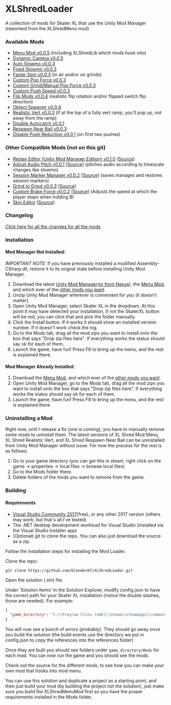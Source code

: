 # XLShredLoader

A collection of mods for Skater XL that use the Unity Mod Manager (reworked from the XLShredMenu mod)

### Available Mods
- [Menu Mod v0.0.5](https://github.com/blendermf/XLShredLoader/releases/download/menu-mod-0.0.5/XLShredMenuMod-0.0.5.zip) (including XLShredLib which mods hook into)
- [Dynamic Camera v0.0.5](https://github.com/blendermf/XLShredLoader/releases/download/dynamic-camera-0.0.5/XLShredDynamicCamera-0.0.5.zip)
- [Auto Slowmo v0.0.3](https://github.com/blendermf/XLShredLoader/releases/download/menu-mod-0.0.4/XLShredAutoSlowmo-0.0.3.zip)
- [Fixed Slowmo v0.0.3](https://github.com/blendermf/XLShredLoader/releases/download/menu-mod-0.0.4/XLShredFixedSlowmo-0.0.3.zip)
- [Faster Spin v0.0.3](https://github.com/blendermf/XLShredLoader/releases/download/menu-mod-0.0.4/XLShredFasterSpin-0.0.3.zip) (in air and/or on grinds)
- [Custom Pop Force v0.0.3](https://github.com/blendermf/XLShredLoader/releases/download/menu-mod-0.0.4/XLShredPopForce-0.0.3.zip)
- [Custom Grind/Manual Pop Force v0.0.3](https://github.com/blendermf/XLShredLoader/releases/download/menu-mod-0.0.4/XLShredCustomGrindManualPop-0.0.3.zip)
- [Custom Push Speed v0.0.3](https://github.com/blendermf/XLShredLoader/releases/download/menu-mod-0.0.4/XLShredPushSpeed-0.0.3.zip)
- [Flip Mods v0.0.4](https://github.com/blendermf/XLShredLoader/releases/download/menu-mod-0.0.4/XLShredFlipMods-0.0.4.zip) (realistic flip rotation and/or flipped switch flip direction)
- [Object Spawner v0.0.4](https://github.com/blendermf/XLShredLoader/releases/download/object-spawner-0.0.4/XLShredObjectSpawner-0.0.4.zip)
- [Realistic Vert v0.0.3](https://github.com/blendermf/XLShredLoader/releases/download/realistic-vert-0.0.3/XLShredRealisticVert-0.0.3.zip) (if at the top of a fully vert ramp, you'll pop up, not away from the ramp)
- [Disable Autocatch v0.0.1](https://github.com/blendermf/XLShredLoader/releases/download/menu-mod-0.0.4/XLShredDisableAutocatch-0.0.1.zip)
- [Respawn Near Bail v0.0.3](https://github.com/blendermf/XLShredLoader/releases/download/respawn-near-bail-0.0.3/XLShredRespawnNearBail-0.0.3.zip)
- [Disable Push Reduction v0.0.1](https://github.com/blendermf/XLShredLoader/releases/download/disable-push-reduction-0.0.1/XLShredDisablePushReduction-0.0.1.zip) (on first two pushes)

### Other Compatible Mods (not on this git)
- [Replay Editor (Unity Mod Manager Edition) v0.1.0](https://github.com/DanielKIWI/SkaterXL-Modding/releases/tag/XLShredReplayEditor-v0.1.0) [(Source)](https://github.com/DanielKIWI/SkaterXL-Modding/tree/XLShredReplayEditor-v0.1.0/XLShredMods/XLShredReplayEditor)
- [Adjust Audio Pitch v0.0.1](https://github.com/DanielKIWI/SkaterXL-Modding/releases/tag/XLShredAdjustAudioPitch-0.0.1) [(Source)](https://github.com/DanielKIWI/SkaterXL-Modding/tree/XLShredAdjustAudioPitch-0.0.1/XLShredMods/XLShredAdjustAudioPitch) (pitches audio according to timescale changes like slowmo)
- [Session Marker Manager v0.0.2](https://github.com/DanielKIWI/SkaterXL-Modding/releases/tag/XLShredSessionMarkerManager-0.0.2) [(Source)](https://github.com/DanielKIWI/SkaterXL-Modding/tree/XLShredSessionMarkerManager-0.0.2/XLShredMods/XLShredSessionMarkerManager) (saves manages and restores session markers)
- [Grind to Grind v0.0.3](https://github.com/DanielKIWI/SkaterXL-Modding/releases/tag/XLShredGrindToGrind-v0.0.3) [(Source)](https://github.com/DanielKIWI/SkaterXL-Modding/tree/XLShredGrindToGrind-v0.0.3/XLShredMods/XLShredGrindToGrind)
- [Custom Brake Force v0.0.2](https://github.com/brandon-barker/skaterxl-modding/releases/tag/XLShredBrakeForce-0.0.2) [(Source)](https://github.com/brandon-barker/skaterxl-modding/tree/master/XLShredMods/XLShredBrakeForce) (Adjusts the speed at which the player stops when holding B)
- [Skin Editor](https://github.com/Azahet/SkaterXL_Modding/releases/) [(Source)](https://github.com/Azahet/SkaterXL_Modding)

### Changelog

[Click here for all the changes for all the mods](https://github.com/blendermf/XLShredLoader/blob/master/CHANGELOG.md)

### Installation

#### Mod Manager Not Installed:

*IMPORTANT NOTE:* If you have previously installed a modified Assembly-CSharp.dll, restore it to its orignal state before installing Unity Mod Manager.

1. Download the latest [Unity Mod Manager](https://www.dropbox.com/s/wz8x8e4onjdfdbm/UnityModManager.zip?dl=1)([or from Nexus](https://www.nexusmods.com/site/mods/21/)), the [Menu Mod](https://github.com/blendermf/XLShredLoader/releases/download/menu-mod-0.0.5/XLShredMenuMod-0.0.5.zip), and which ever of the [other mods you want](https://github.com/blendermf/XLShredLoader#available-mods).
2. Unzip Unity Mod Manager wherever is convenient for you (it doesn't matter).
3. Open Unity Mod Manager, select Skater XL in the dropdown. At this point it may have detected your installation, if not the SkaterXL button will be red, you can click that and pick the folder manually.
4. Click the Install button. If it works it should show an installed version number. If it doesn't work check the log.
5. Go to the Mods tab, drag all the mod zips you want to install onto the box that says "Drop zip files here". If everything works the status should say ok for each of them.
6. Launch the game, have fun! Press F8 to bring up the menu, and the rest is explained there.

#### Mod Manager Already Installed:

1. Download the [Menu Mod](https://github.com/blendermf/XLShredLoader/releases/download/menu-mod-0.0.5/XLShredMenuMod-0.0.5.zip), and which ever of the [other mods you want](https://github.com/blendermf/XLShredLoader#available-mods).
2. Open Unity Mod Manager, go to the Mods tab, drag all the mod zips you want to install onto the box that says "Drop zip files here". If everything works the status should say ok for each of them.
3. Launch the game, have fun! Press F8 to bring up the menu, and the rest is explained there.

### Uninstalling a Mod

Right now, until I release a fix (one is coming), you have to manually remove some mods to uninstall them. The latest versions of XL Shred Mod Menu, XL Shred Realistic Vert, and XL Shred Respawn Near Bail can be uninstalled from Unity Mod Manager without issue. For now the process for the rest is as follows:
1. Go to your game directory (you can get this in steam, right click on the game -> properties -> local files -> browse local files)
2. Go to the Mods folder there.
3. Delete folders of the mods you want to remove from the game.

### Building

#### Requirements

- [Visual Studio Community 2017](https://visualstudio.microsoft.com/vs/community/)(free), or any other 2017 version (others may work, but that's all I've tested)
- The .NET desktop development workload for Visual Studio (installed via the Visual Studio Installer app)
- (Optional) git to clone the repo. You can also just download the source as a zip.

Follow the installation steps for installing the Mod Loader.

Clone the repo:

```
git clone https://github.com/blendermf/XLShredLoader.git
```

Open the solution (.sln) file.

Under 'Solution Items' in the Solution Explorer, modify config.json to have the correct path for your Skater XL installation (notice the double slashes, those are needed). For example:

```json
{
  "game_directory": "C:\\Program Files (x86)\\Steam\\steamapps\\common\\Skater XL"
}
```

You will now see a bunch of errors (probably). They should go away once you build the solution (the build events use the directory we put in config.json to copy the references into the references folder)

Once they are built you should see folders under `game_directory/Mods` for each mod. You can now run the game and you should see the mods.

Check out the source for the different mods, to see how you can make your own mod that hooks into mod menu.

You can use this solution and duplicate a project as a starting point, and then just build your mod (by building the project not the solution), just make sure you build the XLShredMenuMod first so you have the proper requirements installed in the Mods folder.
